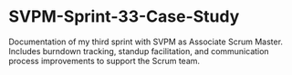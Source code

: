 # SVPM-Sprint-33-Case-Study
Documentation of my third sprint with SVPM as Associate Scrum Master. Includes burndown tracking, standup facilitation, and communication process improvements to support the Scrum team.

